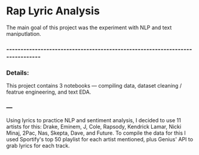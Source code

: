 # Rap Lyric Analysis
The main goal of this project was the experiment with NLP and text maniputlation. 


### -----------------------------------------------------------------------------
### Details:
This project contains 3 notebooks — compiling data, dataset cleaning / featrue engineering, and text EDA.
### —
Using lyrics to practice NLP and sentiment analysis, I decided to use 11 artists for this: Drake, Eminem, J, Cole, Rapsody, Kendrick Lamar, Nicki Minaj, 2Pac, Nas, Skepta, Dave, and
Future. To compile the data for this I used Sportify's top 50 playlist for each artist mentioned, plus Genius' API to grab lyrics for each track.


